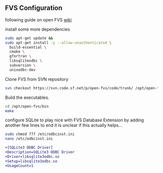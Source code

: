 ## FVS Configuration

following guide on open FVS [wiki](https://sourceforge.net/p/open-fvs/wiki/BuildProcess_UnixAlike/)

install some more dependencies
```bash
sudo apt-get update &&
sudo apt-get install -y --allow-unauthenticated \
  build-essential \
  cmake \
  gfortran \
  libsqliteodbc \
  subversion \
  unixodbc-dev
```

Clone FVS from SVN repository
```bash
svn checkout https://svn.code.sf.net/p/open-fvs/code/trunk/ /opt/open-fvs
```

Build the executables.
```bash
cd /opt/open-fvs/bin
make
```

configure SQLite to play nice with FVS Database Extension by adding another few lines to end
it is unclear if this actually helps...
```bash
sudo chmod 777 /etc/odbcinst.ini
nano /etc/odbcinst.ini
```

```diff
+[SQLite3 ODBC Driver]
+Description=SQLite3 ODBC Driver
+Driver=libsqlite3odbc.so
+Setup=libsqlite3odbc.so
+UsageCount=1
```
